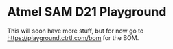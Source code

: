 # Atmel SAM D21 Playground

This will soon have more stuff, but for now go to https://playground.ctrtl.com/bom for the BOM.
